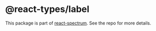 # @react-types/label

This package is part of [react-spectrum](https://github.com/adobe/react-spectrum). See the repo for more details.
